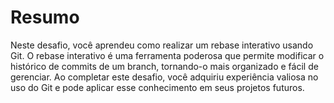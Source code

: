 # Resumo

Neste desafio, você aprendeu como realizar um rebase interativo usando Git. O rebase interativo é uma ferramenta poderosa que permite modificar o histórico de commits de um branch, tornando-o mais organizado e fácil de gerenciar. Ao completar este desafio, você adquiriu experiência valiosa no uso do Git e pode aplicar esse conhecimento em seus projetos futuros.

